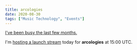 ```yaml
---
title: arcologies
date: 2020-08-30
tags: ["Music Technology", "Events"]
---
```


[I've been busy the last few months.](https://tyleretters.github.io/arcologies-docs)

I'm [hosting a launch stream](https://twitch.tv/tyleretters) today for **arcologies** at 15:00 UTC.
